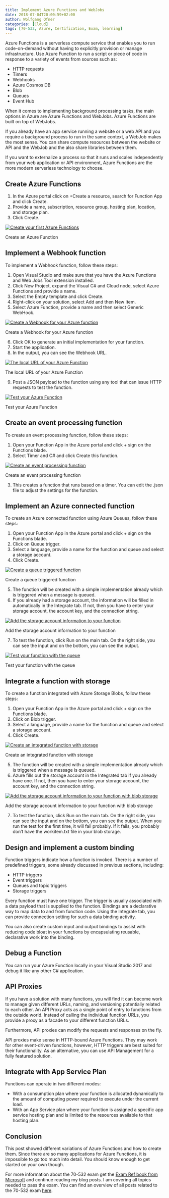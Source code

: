 ```yaml
---
title: Implement Azure Functions and WebJobs
date: 2018-07-04T20:00:59+02:00
author: Wolfgang Ofner
categories: [Cloud]
tags: [70-532, Azure, Certification, Exam, learning]
---
```

Azure Functions is a serverless compute service that enables you to run code-on-demand without having to explicitly provision or manage infrastructure. Use Azure Function to run a script or piece of code in response to a variety of events from sources such as:

  * HTTP requests
  * Timers
  * Webhooks
  * Azure Cosmos DB
  * Blob
  * Queues
  * Event Hub

When it comes to implementing background processing tasks, the main options in Azure are Azure Functions and WebJobs. Azure Functions are built on top of WebJobs.

If you already have an app service running a website or a web API and you require a background process to run in the same context, a WebJob makes the most sense. You can share compute resources between the website or API and the WebJob and the also share libraries between them.

If you want to externalize a process so that it runs and scales independently from your web application or API environment, Azure Functions are the more modern serverless technology to choose.

## Create Azure Functions

  1. In the Azure portal click on +Create a resource, search for Function App and click Create.
  2. Provide a name, subscription, resource group, hosting plan, location, and storage plan.
  3. Click Create.

<div class="col-12 col-sm-10 aligncenter">
  <a href="/assets/img/posts/2018/07/Create-an-Azure-Function.jpg"><img loading="lazy" size-full" src="/assets/img/posts/2018/07/Create-an-Azure-Function.jpg" alt="Create your first Azure Functions" /></a>
  
  <p>
    Create an Azure Function
  </p>
</div>

## Implement a Webhook function

To implement a Webhook function, follow these steps:

  1. Open Visual Studio and make sure that you have the Azure Functions and Web Jobs Tool extension installed.
  2. Click New Project, expand the Visual C# and Cloud node, select Azure Functions and provide a name.
  3. Select the Empty template and click Create.
  4. Right-click on your solution, select Add and then New Item.
  5. Select Azure Function, provide a name and then select Generic WebHook.

<div class="col-12 col-sm-10 aligncenter">
  <a href="/assets/img/posts/2018/07/Create-a-Webhook-for-your-Azure-function.jpg"><img loading="lazy" src="/assets/img/posts/2018/07/Create-a-Webhook-for-your-Azure-function.jpg" alt="Create a Webhook for your Azure function" /></a>
  
  <p>
    Create a Webhook for your Azure function
  </p>
</div>

<ol start="6">
  <li>
    Click OK to generate an initial implementation for your function.
  </li>
  <li>
    Start the application.
  </li>
  <li>
    In the output, you can see the Webhook URL.
  </li>
</ol>

<div class="col-12 col-sm-10 aligncenter">
  <a href="/assets/img/posts/2018/07/The-local-URL-of-your-Azure-Function.jpg"><img aria-describedby="caption-attachment-1373" loading="lazy" class="size-full wp-image-1373" src="/assets/img/posts/2018/07/The-local-URL-of-your-Azure-Function.jpg" alt="The local URL of your Azure Function" /></a>
  
  <p>
    The local URL of your Azure Function
  </p>
</div>

<ol start="9">
  <li>
    Post a JSON payload to the function using any tool that can issue HTTP requests to test the function.
  </li>
</ol>

<div class="col-12 col-sm-10 aligncenter">
  <a href="/assets/img/posts/2018/07/Test-your-Azure-Function.jpg"><img loading="lazy" src="/assets/img/posts/2018/07/Test-your-Azure-Function.jpg" alt="Test your Azure Function" /></a>
  
  <p>
    Test your Azure Function
  </p>
</div>

## Create an event processing function

To create an event processing function, follow these steps:

  1. Open your Function App in the Azure portal and click + sign on the Functions blade.
  2. Select Timer and C# and click Create this function.

<div class="col-12 col-sm-10 aligncenter">
  <a href="/assets/img/posts/2018/07/Create-an-event-processing-funciton.jpg"><img loading="lazy" size-full" src="/assets/img/posts/2018/07/Create-an-event-processing-funciton.jpg" alt="Create an event processing function" /></a>
  
  <p>
    Create an event processing function
  </p>
</div>

<ol start="3">
  <li>
    This creates a function that runs based on a timer. You can edit the .json file to adjust the settings for the function.
  </li>
</ol>

## Implement an Azure connected function

To create an Azure connected function using Azure Queues, follow these steps:

  1. Open your Function App in the Azure portal and click + sign on the Functions blade.
  2. Click on Queue trigger.
  3. Select a language, provide a name for the function and queue and select a storage account.
  4. Click Create.

<div class="col-12 col-sm-10 aligncenter">
  <a href="/assets/img/posts/2018/07/Create-a-queue-triggered-function.jpg"><img loading="lazy" src="/assets/img/posts/2018/07/Create-a-queue-triggered-function.jpg" alt="Create a queue triggered function" /></a>
  
  <p>
    Create a queue triggered function
  </p>
</div>

<ol start="5">
  <li>
    The function will be created with a simple implementation already which is triggered when a message is queued.
  </li>
  <li>
    If you already had a storage account, the information will be filled in automatically in the Integrate tab. If not, then you have to enter your storage account, the account key, and the connection string.
  </li>
</ol>

<div class="col-12 col-sm-10 aligncenter">
  <a href="/assets/img/posts/2018/07/Add-the-storage-account-information-to-your-function.jpg"><img aria-describedby="caption-attachment-1380" loading="lazy" class="size-full wp-image-1380" src="/assets/img/posts/2018/07/Add-the-storage-account-information-to-your-function.jpg" alt="Add the storage account information to your function" /></a>
  
  <p>
    Add the storage account information to your function
  </p>
</div>

<ol start="7">
  <li>
    To test the function, click Run on the main tab. On the right side, you can see the input and on the bottom, you can see the output.
  </li>
</ol>

<div class="col-12 col-sm-10 aligncenter">
  <a href="/assets/img/posts/2018/07/Test-your-function-with-the-queue.jpg"><img aria-describedby="caption-attachment-1383" loading="lazy" class="size-full wp-image-1383" src="/assets/img/posts/2018/07/Test-your-function-with-the-queue.jpg" alt="Test your function with the queue" /></a>
  
  <p>
    Test your function with the queue
  </p>
</div>

## Integrate a function with storage

To create a function integrated with Azure Storage Blobs, follow these steps:

  1. Open your Function App in the Azure portal and click + sign on the Functions blade.
  2. Click on Blob trigger.
  3. Select a language, provide a name for the function and queue and select a storage account.
  4. Click Create.

<div class="col-12 col-sm-10 aligncenter">
  <a href="/assets/img/posts/2018/07/Create-an-integrated-function-with-storage.jpg"><img loading="lazy" src="/assets/img/posts/2018/07/Create-an-integrated-function-with-storage.jpg" alt="Create an integrated function with storage" /></a>
  
  <p>
    Create an integrated function with storage
  </p>
</div>

<ol start="5">
  <li>
    The function will be created with a simple implementation already which is triggered when a message is queued.
  </li>
  <li>
    Azure fills out the storage account in the Integrated tab if you already have one. If not, then you have to enter your storage account, the account key, and the connection string.
  </li>
</ol>

<div class="col-12 col-sm-10 aligncenter">
  <a href="/assets/img/posts/2018/07/Add-the-storage-account-information-to-your-function-with-blob-storage.jpg"><img loading="lazy" src="/assets/img/posts/2018/07/Add-the-storage-account-information-to-your-function-with-blob-storage.jpg" alt="Add the storage account information to your function with blob storage" /></a>
  
  <p>
    Add the storage account information to your function with blob storage
  </p>
</div>

<ol start="7">
  <li>
    To test the function, click Run on the main tab. On the right side, you can see the input and on the bottom, you can see the output. When you run the test for the first time, it will fail probably. If it fails, you probably don&#8217;t have the workitem.txt file in your blob storage.
  </li>
</ol>

## Design and implement a custom binding

Function triggers indicate how a function is invoked. There is a number of predefined triggers, some already discussed in previous sections, including:

  * HTTP triggers
  * Event triggers
  * Queues and topic triggers
  * Storage triggers

Every function must have one trigger. The trigger is usually associated with a data payload that is supplied to the function. Bindings are a declarative way to map data to and from function code. Using the Integrate tab, you can provide connection setting for such a data binding activity.

You can also create custom input and output bindings to assist with reducing code bloat in your functions by encapsulating reusable, declarative work into the binding.

## Debug a Function

You can run your Azure Function locally in your Visual Studio 2017 and debug it like any other C# application.

## API Proxies

If you have a solution with many functions, you will find it can become work to manage given different URLs, naming, and versioning potentially related to each other. An API Proxy acts as a single point of entry to functions from the outside world. Instead of calling the individual function URLs, you provide a proxy as a facade to your different function URLs.

Furthermore, API proxies can modify the requests and responses on the fly.

API proxies make sense in HTTP-bound Azure Functions. They may work for other event-driven functions, however, HTTP triggers are best suited for their functionality. As an alternative, you can use API Management for a fully featured solution.

## Integrate with App Service Plan

Functions can operate in two different modes:

  * With a consumption plan where your function is allocated dynamically to the amount of computing power required to execute under the current load.
  * With an App Service plan where your function is assigned a specific app service hosting plan and is limited to the resources available to that hosting plan.

## Conclusion

This post showed different variations of Azure Functions and how to create them. Since there are so many applications for Azure Functions, it is impossible to go too much into detail. You should know enough to get started on your own though.

For more information about the 70-532 exam get the <a href="http://amzn.to/2EWNWMF" target="_blank" rel="noopener">Exam Ref book from Microsoft</a> and continue reading my blog posts. I am covering all topics needed to pass the exam. You can find an overview of all posts related to the 70-532 exam <a href="/prepared-for-the-70-532-exam/" target="_blank" rel="noopener">here</a>.